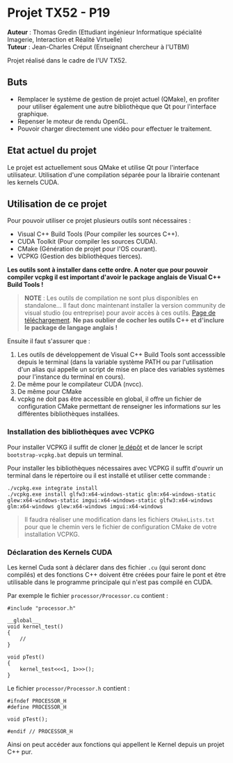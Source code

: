 # Projet TX52 - P19

**Auteur** : Thomas Gredin (Ettudiant ingénieur Informatique spécialité Imagerie, Interaction et Réalité Virtuelle)<br>
**Tuteur** : Jean-Charles Créput (Enseignant chercheur à l'UTBM)

Projet réalisé dans le cadre de l'UV TX52.

## Buts
- Remplacer le système de gestion de projet actuel (QMake), en profiter pour utiliser également une autre bibliothèque que Qt pour l'interface graphique. 
- Repenser le moteur de rendu OpenGL.
- Pouvoir charger directement une vidéo pour effectuer le traitement.

## Etat actuel du projet
Le projet est actuellement sous QMake et utilise Qt pour l'interface utilisateur. Utilisation d'une compilation séparée pour la librairie contenant les kernels CUDA.

## Utilisation de ce projet
Pour pouvoir utiliser ce projet plusieurs outils sont nécessaires :
- Visual C++ Build Tools (Pour compiler les sources C++).
- CUDA Toolkit (Pour compiler les sources CUDA).
- CMake (Génération de projet pour l'OS courant).
- VCPKG (Gestion des bibliothèques tierces).

**Les outils sont à installer dans cette ordre. A noter que pour pouvoir compiler vcpkg il est important d'avoir le package anglais de Visual C++ Build Tools !**

> **NOTE** : Les outils de compilation ne sont plus disponibles en standalone... Il faut donc maintenant installer la version community de visual studio (ou entreprise) pour avoir accès à ces outils. [Page de téléchargement](https://visualstudio.microsoft.com/fr/downloads/?rr=https%3A%2F%2Fdocs.microsoft.com%2Fen-us%2Fcpp%2Fbuild%2Fwalkthrough-compiling-a-native-cpp-program-on-the-command-line%3Fview%3Dvs-2019).
**Ne pas oublier de cocher les outils C++ et d'inclure le package de langage anglais !**

Ensuite il faut s'assurer que :
1. Les outils de développement de Visual C++ Build Tools sont accesssible depuis le terminal (dans la variable système PATH ou par l'utilisation d'un alias qui appelle un script de mise en place des variables systèmes pour l'instance du terminal en cours).
2. De même pour le compilateur CUDA (nvcc).
3. De même pour CMake
4. vcpkg ne doit pas être accessible en global, il offre un fichier de configuration CMake permettant de renseigner les informations sur les différentes bibliothèques installées. 

### Installation des bibliothèques avec VCPKG
Pour installer VCPKG il suffit de cloner [le dépôt](https://github.com/Microsoft/vcpkg) et de lancer le script ```bootstrap-vcpkg.bat``` depuis un terminal.

Pour installer les bibliothèques nécessaires avec VCPKG il suffit d'ouvrir un terminal dans le répertoire ou il est installé et utiliser cette commande :
```
./vcpkg.exe integrate install
./vcpkg.exe install glfw3:x64-windows-static glm:x64-windows-static glew:x64-windows-static imgui:x64-windows-static glfw3:x64-windows glm:x64-windows glew:x64-windows imgui:x64-windows
```

> Il faudra réaliser une modification dans les fichiers ```CMakeLists.txt``` pour que le chemin vers le fichier de configuration CMake de votre installation VCPKG.

### Déclaration des Kernels CUDA
Les kernel Cuda sont à déclarer dans des fichier ```.cu``` (qui seront donc compilés) et des fonctions C++ doivent être créées pour faire le pont et être utilisable dans le programme principale qui n'est pas compilé en CUDA.

Par exemple le fichier ```processor/Processor.cu``` contient :
```Cuda
#include "processor.h"

__global__
void kernel_test()
{
    //
}

void pTest()
{
    kernel_test<<<1, 1>>>();
}
```

Le fichier ```processor/Processor.h``` contient :
```Cuda
#ifndef PROCESSOR_H
#define PROCESSOR_H

void pTest();

#endif // PROCESSOR_H
```

Ainsi on peut accéder aux fonctions qui appellent le Kernel depuis un projet C++ pur.